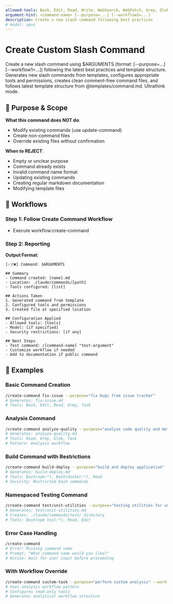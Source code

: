 ```yaml
---
allowed-tools: Bash, Edit, Read, Write, WebSearch, WebFetch, Grep, Glob, Task
argument-hint: <command-name> [--purpose=...] [--workflow1=...]
description: Create a new slash command following best practices
# model: opus
---
```


# Create Custom Slash Command

Create a new slash command using $ARGUMENTS (format: <command-name> [--purpose=...] [--workflow1=...]) following the latest best practices and template structure. Generates new slash commands from templates, configures appropriate tools and permissions, creates clean comment-free command files, and follows latest template structure from @templates/command.md. Ultrathink mode.

## 🎯 Purpose & Scope

**What this command does NOT do**:

- Modify existing commands (use update-command)
- Create non-command files
- Override existing files without confirmation

**When to REJECT**:

- Empty or unclear purpose
- Command already exists
- Invalid command name format
- Updating existing commands
- Creating regular markdown documentation
- Modifying template files

## 🔄 Workflows

### Step 1: Follow Create Command Workflow

- Execute workflow:create-command

### Step 2: Reporting

**Output Format**:

```
[✅/❌] Command: $ARGUMENTS

## Summary
- Command created: [name].md
- Location: .claude/commands/[path]
- Tools configured: [list]

## Actions Taken
1. Generated command from template
2. Configured tools and permissions
3. Created file at specified location

## Configuration Applied
- Allowed tools: [tools]
- Model: [if specified]
- Security restrictions: [if any]

## Next Steps
- Test command: /[command-name] "test-argument"
- Customize workflow if needed
- Add to documentation if public command
```

## 📝 Examples

### Basic Command Creation

```bash
/create-command fix-issue --purpose="fix bugs from issue tracker"
# Generates: fix-issue.md
# Tools: Bash, Edit, Read, Grep, Task
```

### Analysis Command

```bash
/create-command analyze-quality --purpose="analyze code quality and metrics"
# Generates: analyze-quality.md  
# Tools: Read, Grep, Glob, Task
# Pattern: Analysis workflow
```

### Build Command with Restrictions

```bash
/create-command build-deploy --purpose="build and deploy application"
# Generates: build-deploy.md
# Tools: Bash(npm:*), Bash(docker:*), Read
# Security: Restricted bash commands
```

### Namespaced Testing Command

```bash
/create-command test/unit-utilities --purpose="testing utilities for unit tests"
# Generates: test/unit-utilities.md
# Creates: .claude/commands/test/ directory
# Tools: Bash(npm test:*), Read, Edit
```

### Error Case Handling

```bash
/create-command
# Error: Missing command name
# Prompt: "What command name would you like?"
# Action: Wait for user input before proceeding
```

### With Workflow Override

```bash
/create-command custom-task --purpose="perform custom analysis" --workflow="analysis"
# Uses analysis workflow pattern
# Configures read-only tools
# Generates analytical workflow structure
```
